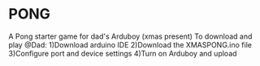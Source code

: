 # PONG
A Pong starter game for dad's Arduboy (xmas present)
To download and play @Dad:
  1)Download arduino IDE
  2)Download the XMASPONG.ino file
  3)Configure port and device settings
  4)Turn on Arduboy and upload

